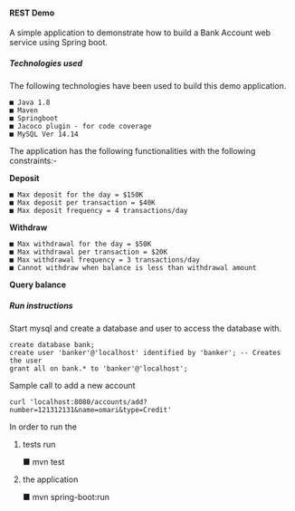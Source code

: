 #### REST Demo
A simple application to demonstrate how to build a Bank Account web service using Spring boot.

##### Technologies used
The following technologies have been used to build this demo application.

	■ Java 1.8
	■ Maven
	■ Springboot
	■ Jacoco plugin - for code coverage
	■ MySQL Ver 14.14 
	
	

The application has the following functionalities with the following constraints:- 

 **Deposit**
 
 	■ Max deposit for the day = $150K
	■ Max deposit per transaction = $40K
	■ Max deposit frequency = 4 transactions/day
	
 **Withdraw**
 
	■ Max withdrawal for the day = $50K
	■ Max withdrawal per transaction = $20K
	■ Max withdrawal frequency = 3 transactions/day
	■ Cannot withdraw when balance is less than withdrawal amount
	
 **Query balance**
 
##### Run instructions

Start mysql and create a database and user to access the database with.

	create database bank;
	create user 'banker'@'localhost' identified by 'banker'; -- Creates the user
    grant all on bank.* to 'banker'@'localhost'; 
    
   Sample call to add a new account 
   
    curl 'localhost:8080/accounts/add?number=121312131&name=omari&type=Credit'
    
 
 In order to run the 

 1. tests run 
 
	■ mvn test
	
 
 2. the application 
 
	■ mvn spring-boot:run
	
	
	

 
 
 
 
